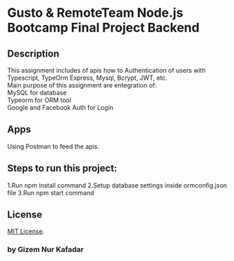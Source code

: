 
# Gusto & RemoteTeam Node.js Bootcamp Final Project Backend

## Description
This assignment includes of apis how to Authentication of users with Typescript, TypeOrm Express, Mysql, Bcrypt, JWT, etc.<br>
Main purpose of this assignment are entegration of:<br>
MySQL for database<br>
Typeorm for ORM tool<br>
Google and Facebook Auth for Login<br>

## Apps
Using Postman to feed the apis.

## Steps to run this project:

1.Run npm install command
2.Setup database settings inside ormconfig.json file
3.Run npm start command

## License
[MIT License](http://opensource.org/licenses/MIT).

### by Gizem Nur Kafadar